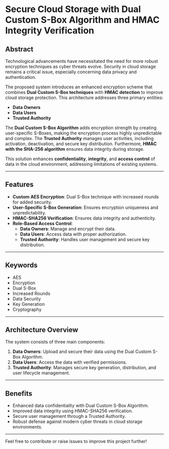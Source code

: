 # Secure Cloud Storage with Dual Custom S-Box Algorithm and HMAC Integrity Verification

## Abstract
Technological advancements have necessitated the need for more robust encryption techniques as cyber threats evolve. Security in cloud storage remains a critical issue, especially concerning data privacy and authentication. 

The proposed system introduces an enhanced encryption scheme that combines **Dual Custom S-Box techniques** with **HMAC detection** to improve cloud storage protection. This architecture addresses three primary entities:
- **Data Owners**
- **Data Users**
- **Trusted Authority**

The **Dual Custom S-Box Algorithm** adds encryption strength by creating user-specific S-Boxes, making the encryption process highly unpredictable and complex. The **Trusted Authority** manages user activities, including activation, deactivation, and secure key distribution. Furthermore, **HMAC with the SHA-256 algorithm** ensures data integrity during storage.

This solution enhances **confidentiality**, **integrity**, and **access control** of data in the cloud environment, addressing limitations of existing systems.

---

## Features
- **Custom AES Encryption**: Dual S-Box technique with increased rounds for added security.
- **User-Specific S-Box Generation**: Ensures encryption uniqueness and unpredictability.
- **HMAC-SHA256 Verification**: Ensures data integrity and authenticity.
- **Role-Based Access Control**:
  - **Data Owners**: Manage and encrypt their data.
  - **Data Users**: Access data with proper authorization.
  - **Trusted Authority**: Handles user management and secure key distribution.

---

## Keywords
- AES  
- Encryption  
- Dual S-Box  
- Increased Rounds  
- Data Security  
- Key Generation  
- Cryptography  

---

## Architecture Overview
The system consists of three main components:
1. **Data Owners**: Upload and secure their data using the Dual Custom S-Box Algorithm.  
2. **Data Users**: Access the data with verified permissions.  
3. **Trusted Authority**: Manages secure key generation, distribution, and user lifecycle management.

---

## Benefits
- Enhanced data confidentiality with Dual Custom S-Box Algorithm.  
- Improved data integrity using HMAC-SHA256 verification.  
- Secure user management through a Trusted Authority.  
- Robust defense against modern cyber threats in cloud storage environments.

---

Feel free to contribute or raise issues to improve this project further!
